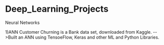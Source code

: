 # Deep_Learning_Projects
Neural Networks

1)ANN Customer Churning is a Bank data set, downloaded from Kaggle.
-->Built an ANN using TensoeFlow, Keras and other ML and Python Libraries.
